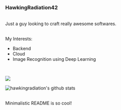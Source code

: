 
### HawkingRadiation42
<br>
Just a guy looking to craft really awesome softwares.
<br>
<br>

My Interests:
* Backend 
* Cloud
* Image Recognition using Deep Learning

<br>

<a href = "https://www.linkedin.com/in/thisisshreykhandelwal/" target = "_blank"> <img src =  "https://img.shields.io/badge/LinkedIn-0077B5?style=for-the-badge&logo=linkedin&logoColor=white"> </a>


![hawkingradiation's github stats](https://github-readme-stats.vercel.app/api?username=HawkingRadiation42&show_icons=true&hide_border=False&theme=dracula&count_private=true)


<br> 
Minimalistic README is so cool!

